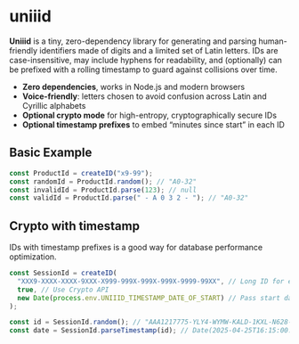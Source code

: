 # uniiid

**Uniiid** is a tiny, zero-dependency library for generating and parsing human-friendly identifiers made of digits and a limited set of Latin letters. IDs are case-insensitive, may include hyphens for readability, and (optionally) can be prefixed with a rolling timestamp to guard against collisions over time.

- **Zero dependencies**, works in Node.js and modern browsers
- **Voice-friendly**: letters chosen to avoid confusion across Latin and Cyrillic alphabets
- **Optional crypto mode** for high-entropy, cryptographically secure IDs
- **Optional timestamp prefixes** to embed “minutes since start” in each ID

## Basic Example

```js
const ProductId = createID("x9-99");
const randomId = ProductId.random(); // "A0-32"
const invalidId = ProductId.parse(123); // null
const validId = ProductId.parse(" - A 0 3 2 - "); // "A0-32"
```

## Crypto with timestamp

IDs with timestamp prefixes is a good way for database performance optimization.

```js
const SessionId = createID(
  "XXX9-XXXX-XXXX-9XXX-X999-999X-999X-999X-9999-99XX", // Long ID for ensure at least 128 bits of entropy
  true, // Use Crypto API
  new Date(process.env.UNIIID_TIMESTAMP_DATE_OF_START) // Pass start date in past for timestamps, ex "2023-01-01T00:00:00Z"
);

const id = SessionId.random(); // "AAA1217775-YLY4-WYMW-KALD-1KXL-N628-040T-092K-223R-4124-06AA"
const date = SessionId.parseTimestamp(id); // Date(2025-04-25T16:15:00.000Z)
```

